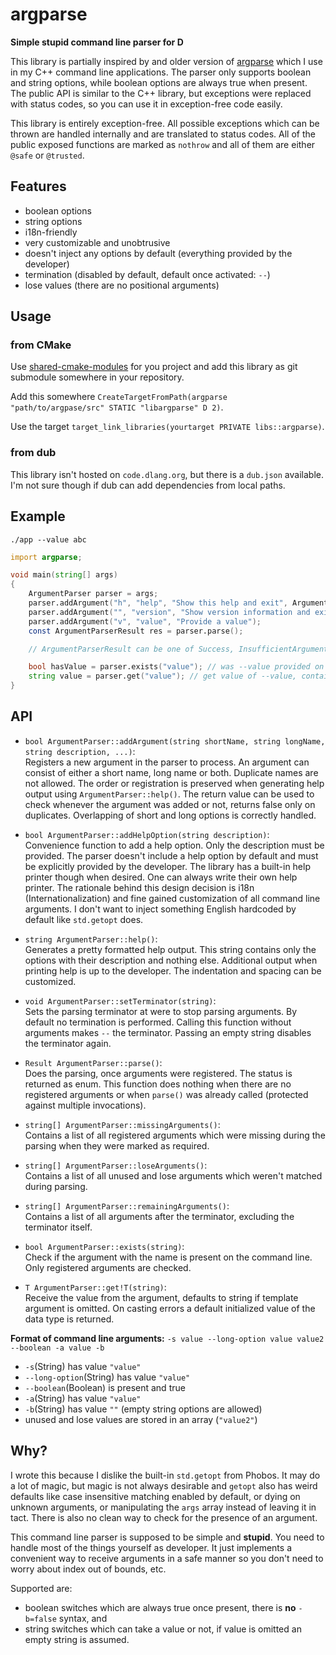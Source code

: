 # argparse

**Simple stupid command line parser for D**

This library is partially inspired by and older version of [argparse](https://github.com/jamolnng/argparse)
which I use in my C++ command line applications. The parser only supports boolean and string options,
while boolean options are always true when present. The public API is similar to the C++ library, but
exceptions were replaced with status codes, so you can use it in exception-free code easily.

This library is entirely exception-free. All possible exceptions which can be thrown are handled
internally and are translated to status codes. All of the public exposed functions are marked as `nothrow`
and all of them are either `@safe` or `@trusted`.

## Features

 - boolean options
 - string options
 - i18n-friendly
 - very customizable and unobtrusive
 - doesn't inject any options by default (everything provided by the developer)
 - termination (disabled by default, default once activated: `--`)
 - lose values (there are no positional arguments)

## Usage

### from CMake

Use [shared-cmake-modules](https://github.com/magiruuvelvet/shared-cmake-modules) for
you project and add this library as git submodule somewhere in your repository.

Add this somewhere `CreateTargetFromPath(argparse "path/to/argpase/src" STATIC "libargparse" D 2)`.

Use the target `target_link_libraries(yourtarget PRIVATE libs::argparse)`.

### from dub

This library isn't hosted on `code.dlang.org`, but there is a `dub.json` available.
I'm not sure though if dub can add dependencies from local paths.

## Example

`./app --value abc`

```d
import argparse;

void main(string[] args)
{
    ArgumentParser parser = args;
    parser.addArgument("h", "help", "Show this help and exit", Argument.Boolean);
    parser.addArgument("", "version", "Show version information and exit", Argument.Boolean);
    parser.addArgument("v", "value", "Provide a value");
    const ArgumentParserResult res = parser.parse();

    // ArgumentParserResult can be one of Success, InsufficientArguments, MissingArgument and Unknown

    bool hasValue = parser.exists("value"); // was --value provided on the command line?
    string value = parser.get("value"); // get value of --value, contains "abc"
}
```

## API

 - `bool ArgumentParser::addArgument(string shortName, string longName, string description, ...)`:\
   Registers a new argument in the parser to process. An argument can consist of either a
   short name, long name or both. Duplicate names are not allowed. The order or registration
   is preserved when generating help output using `ArgumentParser::help()`. The return value
   can be used to check whenever the argument was added or not, returns false only on duplicates.
   Overlapping of short and long options is correctly handled.

 - `bool ArgumentParser::addHelpOption(string description)`:\
   Convenience function to add a help option. Only the description must be provided.
   The parser doesn't include a help option by default and must be explicitly provided
   by the developer. The library has a built-in help printer though when desired.
   One can always write their own help printer. The rationale behind this design decision
   is i18n (Internationalization) and fine gained customization of all command line arguments.
   I don't want to inject something English hardcoded by default like `std.getopt` does.

 - `string ArgumentParser::help()`:\
   Generates a pretty formatted help output. This string contains only the options
   with their description and nothing else. Additional output when printing help
   is up to the developer. The indentation and spacing can be customized.

 - `void ArgumentParser::setTerminator(string)`:\
   Sets the parsing terminator at were to stop parsing arguments. By default no termination
   is performed. Calling this function without arguments makes `--` the terminator.
   Passing an empty string disables the terminator again.

 - `Result ArgumentParser::parse()`:\
   Does the parsing, once arguments were registered. The status is returned as enum.
   This function does nothing when there are no registered arguments or when `parse()`
   was already called (protected against multiple invocations).

 - `string[] ArgumentParser::missingArguments()`:\
   Contains a list of all registered arguments which were missing during the parsing when they
   were marked as required.

 - `string[] ArgumentParser::loseArguments()`:\
   Contains a list of all unused and lose arguments which weren't matched during parsing.

 - `string[] ArgumentParser::remainingArguments()`:\
   Contains a list of all arguments after the terminator, excluding the terminator itself.

 - `bool ArgumentParser::exists(string)`:\
   Check if the argument with the name is present on the command line. Only registered arguments are checked.

 - `T ArgumentParser::get!T(string)`:\
   Receive the value from the argument, defaults to string if template argument is omitted.
   On casting errors a default initialized value of the data type is returned.

**Format of command line arguments:** `-s value --long-option value value2 --boolean -a value -b`

 - `-s`(String) has value `"value"`
 - `--long-option`(String) has value `"value"`
 - `--boolean`(Boolean) is present and true
 - `-a`(String) has value `"value"`
 - `-b`(String) has value `""` (empty string options are allowed)
 - unused and lose values are stored in an array (`"value2"`)

## Why?

I wrote this because I dislike the built-in `std.getopt` from Phobos. It may do a lot of magic,
but magic is not always desirable and `getopt` also has weird defaults like case insensitive matching
enabled by default, or dying on unknown arguments, or manipulating the `args` array instead
of leaving it in tact. There is also no clean way to check for the presence of an argument.

This command line parser is supposed to be simple and **stupid**. You need to handle most
of the things yourself as developer. It just implements a convenient way to receive arguments
in a safe manner so you don't need to worry about index out of bounds, etc.

Supported are:

 - boolean switches which are always true once present, there is **no** `-b=false` syntax, and
 - string switches which can take a value or not, if value is omitted an empty string is assumed.
